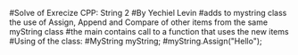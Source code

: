 #Solve of Exrecize CPP: String 2
#By Yechiel Levin
#adds to mystring class the use of Assign, Append and Compare of other items from the same myString class
#the main contains call to  a function that uses the new items
#Using of the class:
#MyString myString;
#myString.Assign("Hello");
